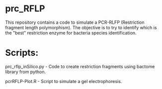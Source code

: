 # prc_RFLP
This repository contains a code to simulate a PCR-RLFP (Restriction fragment length polymorphism). The objective is to try to identify which is the "best" restriction enzyme for bacteria species identification. 

# Scripts:
prc_rflp_inSilico.py - Code to create restriction fragments using bactome library from python. 

pcrRFLP-Plot.R - Script to simulate a gel electrophoresis.


